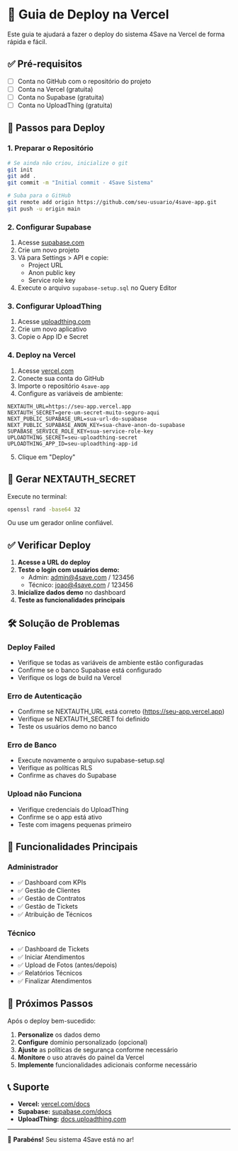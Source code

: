 # 🚀 Guia de Deploy na Vercel

Este guia te ajudará a fazer o deploy do sistema 4Save na Vercel de forma rápida e fácil.

## ✅ Pré-requisitos

- [ ] Conta no GitHub com o repositório do projeto
- [ ] Conta na Vercel (gratuita)
- [ ] Conta no Supabase (gratuita) 
- [ ] Conta no UploadThing (gratuita)

## 🔧 Passos para Deploy

### 1. Preparar o Repositório
```bash
# Se ainda não criou, inicialize o git
git init
git add .
git commit -m "Initial commit - 4Save Sistema"

# Suba para o GitHub
git remote add origin https://github.com/seu-usuario/4save-app.git
git push -u origin main
```

### 2. Configurar Supabase
1. Acesse [supabase.com](https://supabase.com)
2. Crie um novo projeto
3. Vá para Settings > API e copie:
   - Project URL
   - Anon public key
   - Service role key
4. Execute o arquivo `supabase-setup.sql` no Query Editor

### 3. Configurar UploadThing
1. Acesse [uploadthing.com](https://uploadthing.com)
2. Crie um novo aplicativo
3. Copie o App ID e Secret

### 4. Deploy na Vercel
1. Acesse [vercel.com](https://vercel.com)
2. Conecte sua conta do GitHub
3. Importe o repositório `4save-app`
4. Configure as variáveis de ambiente:

```env
NEXTAUTH_URL=https://seu-app.vercel.app
NEXTAUTH_SECRET=gere-um-secret-muito-seguro-aqui
NEXT_PUBLIC_SUPABASE_URL=sua-url-do-supabase
NEXT_PUBLIC_SUPABASE_ANON_KEY=sua-chave-anon-do-supabase
SUPABASE_SERVICE_ROLE_KEY=sua-service-role-key
UPLOADTHING_SECRET=seu-uploadthing-secret
UPLOADTHING_APP_ID=seu-uploadthing-app-id
```

5. Clique em "Deploy"

## 🔐 Gerar NEXTAUTH_SECRET

Execute no terminal:
```bash
openssl rand -base64 32
```

Ou use um gerador online confiável.

## ✅ Verificar Deploy

1. **Acesse a URL do deploy**
2. **Teste o login com usuários demo:**
   - Admin: admin@4save.com / 123456
   - Técnico: joao@4save.com / 123456
3. **Inicialize dados demo** no dashboard
4. **Teste as funcionalidades principais**

## 🛠️ Solução de Problemas

### Deploy Failed
- Verifique se todas as variáveis de ambiente estão configuradas
- Confirme se o banco Supabase está configurado
- Verifique os logs de build na Vercel

### Erro de Autenticação
- Confirme se NEXTAUTH_URL está correto (https://seu-app.vercel.app)
- Verifique se NEXTAUTH_SECRET foi definido
- Teste os usuários demo no banco

### Erro de Banco
- Execute novamente o arquivo supabase-setup.sql
- Verifique as políticas RLS
- Confirme as chaves do Supabase

### Upload não Funciona
- Verifique credenciais do UploadThing
- Confirme se o app está ativo
- Teste com imagens pequenas primeiro

## 📱 Funcionalidades Principais

### Administrador
- ✅ Dashboard com KPIs
- ✅ Gestão de Clientes
- ✅ Gestão de Contratos
- ✅ Gestão de Tickets
- ✅ Atribuição de Técnicos

### Técnico
- ✅ Dashboard de Tickets
- ✅ Iniciar Atendimentos
- ✅ Upload de Fotos (antes/depois)
- ✅ Relatórios Técnicos
- ✅ Finalizar Atendimentos

## 🎯 Próximos Passos

Após o deploy bem-sucedido:

1. **Personalize** os dados demo
2. **Configure** domínio personalizado (opcional)
3. **Ajuste** as políticas de segurança conforme necessário
4. **Monitore** o uso através do painel da Vercel
5. **Implemente** funcionalidades adicionais conforme necessário

## 📞 Suporte

- **Vercel:** [vercel.com/docs](https://vercel.com/docs)
- **Supabase:** [supabase.com/docs](https://supabase.com/docs)
- **UploadThing:** [docs.uploadthing.com](https://docs.uploadthing.com)

---

🎉 **Parabéns!** Seu sistema 4Save está no ar! 